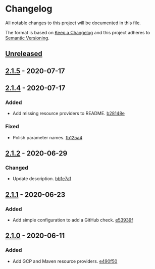 # Changelog

All notable changes to this project will be documented in this file.

The format is based on [Keep a Changelog](http://keepachangelog.com/)
and this project adheres to [Semantic Versioning](http://semver.org/).

## [Unreleased](https://github.com/atomist-skills/container-run-skill/compare/2.1.5...HEAD)

## [2.1.5](https://github.com/atomist-skills/container-run-skill/compare/2.1.4...2.1.5) - 2020-07-17

## [2.1.4](https://github.com/atomist-skills/container-run-skill/compare/2.1.2...2.1.4) - 2020-07-17

### Added

-   Add missing resource providers to README. [b28148e](https://github.com/atomist-skills/container-run-skill/commit/b28148eef5af429e16e248a260a6c569f4fca19e)

### Fixed

-   Polish parameter names. [fb125a4](https://github.com/atomist-skills/container-run-skill/commit/fb125a4538b9937099993ee37ba033a93ed55447)

## [2.1.2](https://github.com/atomist-skills/container-run-skill/compare/2.1.1...2.1.2) - 2020-06-29

### Changed

-   Update description. [bb1e7a1](https://github.com/atomist-skills/container-run-skill/commit/bb1e7a1b51a74f7b91511fda4be8f59d9c034340)

## [2.1.1](https://github.com/atomist-skills/container-run-skill/compare/2.1.0...2.1.1) - 2020-06-23

### Added

-   Add simple configuration to add a GitHub check. [e53939f](https://github.com/atomist-skills/container-run-skill/commit/e53939fbc5b935b4f2a12cdbc2e143c0520cafe5)

## [2.1.0](https://github.com/atomist-skills/container-run-skill/tree/2.1.0) - 2020-06-11

### Added

-   Add GCP and Maven resource providers. [e490f50](https://github.com/atomist-skills/container-run-skill/commit/e490f50c9aaa2004071bd691ec11e563c6c39674)
